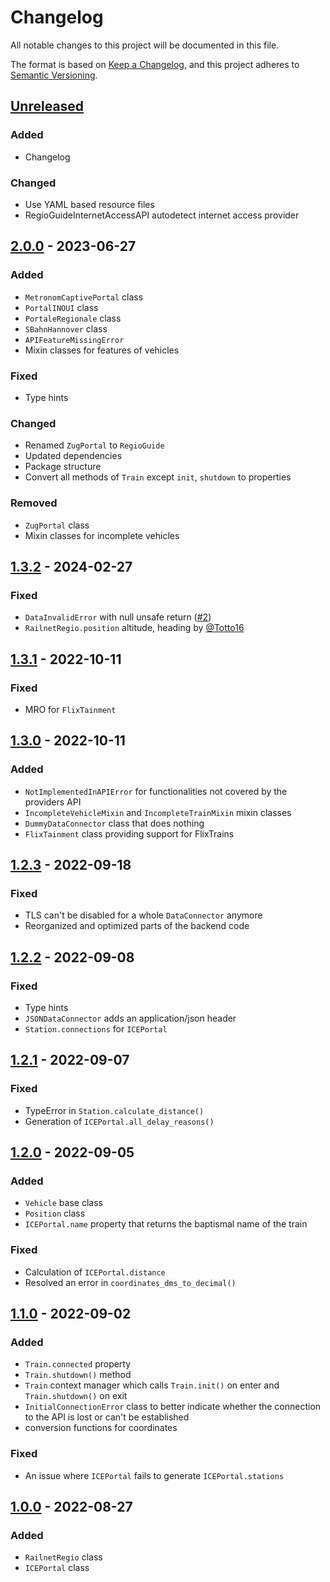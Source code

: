 # Changelog

All notable changes to this project will be documented in this file.

The format is based on [Keep a Changelog](https://keepachangelog.com/en/1.1.0/),
and this project adheres to [Semantic Versioning](https://semver.org/spec/v2.0.0.html).

## [Unreleased]

### Added

- Changelog

### Changed

- Use YAML based resource files
- RegioGuideInternetAccessAPI autodetect internet access provider

## [2.0.0] - 2023-06-27

### Added

- `MetronomCaptivePortal` class
- `PortalINOUI` class
- `PortaleRegionale` class
- `SBahnHannover` class
- `APIFeatureMissingError`
- Mixin classes for features of vehicles

### Fixed

- Type hints

### Changed

- Renamed `ZugPortal` to `RegioGuide`
- Updated dependencies
- Package structure
- Convert all methods of `Train` except `init`, `shutdown` to properties

### Removed

- `ZugPortal` class
- Mixin classes for incomplete vehicles

## [1.3.2] - 2024-02-27

### Fixed

- `DataInvalidError` with null unsafe return ([#2](https://github.com/felix-zenk/onboardapis/issues/2))
- `RailnetRegio.position` altitude, heading by [@Totto16](https://github.com/Totto16)

## [1.3.1] - 2022-10-11

### Fixed

- MRO for `FlixTainment`

## [1.3.0] - 2022-10-11

### Added

- `NotImplementedInAPIError` for functionalities not covered by the providers API
- `IncompleteVehicleMixin` and `IncompleteTrainMixin` mixin classes
- `DummyDataConnector` class that does nothing
- `FlixTainment` class providing support for FlixTrains

## [1.2.3] - 2022-09-18

### Fixed

- TLS can't be disabled for a whole `DataConnector` anymore
- Reorganized and optimized parts of the backend code

## [1.2.2] - 2022-09-08

### Fixed

- Type hints
- `JSONDataConnector` adds an application/json header
- `Station.connections` for `ICEPortal`

## [1.2.1] - 2022-09-07

### Fixed

- TypeError in `Station.calculate_distance()`
- Generation of `ICEPortal.all_delay_reasons()`


## [1.2.0] - 2022-09-05

### Added

- `Vehicle` base class
- `Position` class
- `ICEPortal.name` property that returns the baptismal name of the train

### Fixed

- Calculation of `ICEPortal.distance`
- Resolved an error in `coordinates_dms_to_decimal()`

## [1.1.0] - 2022-09-02

### Added

- `Train.connected` property
- `Train.shutdown()` method
- `Train` context manager which calls `Train.init()` on enter and `Train.shutdown()` on exit
- `InitialConnectionError` class to better indicate whether the connection to the API is lost or can't be established
- conversion functions for coordinates

### Fixed

- An issue where `ICEPortal` fails to generate `ICEPortal.stations`

## [1.0.0] - 2022-08-27

### Added

- `RailnetRegio` class
- `ICEPortal` class

[unreleased]: https://github.com/felix-zenk/onboardapis/compare/2.0.0...HEAD
[2.0.0]: https://github.com/felix-zenk/onboardapis/compare/v1.3.2...2.0.0
[1.3.2]: https://github.com/felix-zenk/onboardapis/compare/1.3.1...v1.3.2
[1.3.1]: https://github.com/felix-zenk/onboardapis/compare/1.3.0...1.3.1
[1.3.0]: https://github.com/felix-zenk/onboardapis/compare/1.2.3...1.3.0
[1.2.3]: https://github.com/felix-zenk/onboardapis/compare/1.2.2...1.2.3
[1.2.2]: https://github.com/felix-zenk/onboardapis/compare/1.2.1...1.2.2
[1.2.1]: https://github.com/felix-zenk/onboardapis/compare/1.2.0...1.2.1
[1.2.0]: https://github.com/felix-zenk/onboardapis/compare/1.1.0...1.2.0
[1.1.0]: https://github.com/felix-zenk/onboardapis/compare/1.0.0...1.1.0
[1.0.0]: https://github.com/felix-zenk/onboardapis/releases/tag/1.0.0
